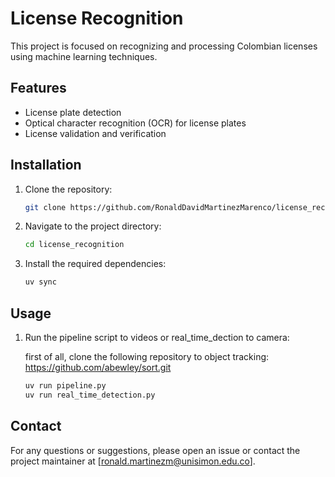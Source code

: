 # License Recognition

This project is focused on recognizing and processing Colombian licenses using machine learning techniques.

## Features

- License plate detection
- Optical character recognition (OCR) for license plates
- License validation and verification

## Installation

1. Clone the repository:
    ```sh
    git clone https://github.com/RonaldDavidMartinezMarenco/license_recognition.git
    ```
2. Navigate to the project directory:
    ```sh
    cd license_recognition
    ```
3. Install the required dependencies:
    ```sh
    uv sync
    ```
## Usage
1. Run the pipeline script to videos or real_time_dection to camera:

    first of all, clone the following repository to object tracking: https://github.com/abewley/sort.git

    ```sh
    uv run pipeline.py
    uv run real_time_detection.py
    ```
## Contact

For any questions or suggestions, please open an issue or contact the project maintainer at [ronald.martinezm@unisimon.edu.co].
